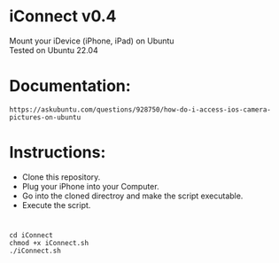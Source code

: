 # iConnect v0.4
Mount your iDevice (iPhone, iPad) on Ubuntu \
Tested on Ubuntu 22.04
# Documentation: 
    https://askubuntu.com/questions/928750/how-do-i-access-ios-camera-pictures-on-ubuntu
# Instructions:
- Clone this repository.
- Plug your iPhone into your Computer.
- Go into the cloned directroy and make the script executable.
- Execute the script.

# 
    cd iConnect
    chmod +x iConnect.sh
    ./iConnect.sh
